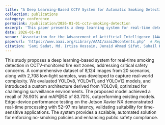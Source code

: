 ```yaml
---
title: "A Deep Learning-Based CCTV System for Automatic Smoking Detection in Fire Exit Zones"
collection: publications
category: conference
permalink: /publication/2026-01-01-cctv-smoking-detection
excerpt: 'This paper presents a deep learning system for real-time detection of smoking in fire exit zones using CCTV, enhancing public safety through automated surveillance.'
date: 2026-01-01
venue: 'Association for the Advancement of Artificial Intelligence (AAAI) Conference, 2026'
paperurl: 'https://www.aaai.org/Library/AAAI/aaai26contents.php'  # Replace with actual DOI if available
citation: 'Sami Sadat, Md. Irtiza Hossain, Junaid Ahmed Sifat, Suhail Haque Rafi, Md. Waseq Alauddin Alvi, Md. Khalilur Rhaman. (2026). "A Deep Learning-Based CCTV System for Automatic Smoking Detection in Fire Exit Zones." <i>AAAI Conference</i>.'
---
```

This study proposes a deep learning-based system for real-time smoking detection in CCTV-monitored fire exit zones, addressing critical safety concerns. A comprehensive dataset of 8,124 images from 20 scenarios, along with 2,708 low-light samples, was developed to capture real-world complexity. We evaluated YOLOv8, YOLOv11, and YOLOv12 models, and introduced a custom architecture derived from YOLOv8, optimized for challenging surveillance environments. The proposed model achieved a recall of 78.90% and mAP@50 of 83.70%, outperforming existing models. Edge-device performance testing on the Jetson Xavier NX demonstrated real-time processing with 52–97 ms latency, validating suitability for time-sensitive applications. The system provides a scalable, automated solution for enforcing no-smoking policies and enhancing public safety compliance.
